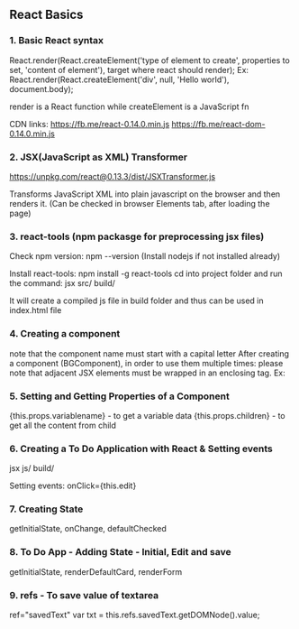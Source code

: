 ## React Basics
### 1. Basic React syntax
React.render(React.createElement('type of element to create', properties to set, 'content of element'), target where react should render);
Ex: React.render(React.createElement('div', null, 'Hello world'), document.body);

render is a React function while createElement is a JavaScript fn

CDN links:
https://fb.me/react-0.14.0.min.js
https://fb.me/react-dom-0.14.0.min.js

### 2. JSX(JavaScript as XML) Transformer

https://unpkg.com/react@0.13.3/dist/JSXTransformer.js

Transforms JavaScript XML into plain javascript on the browser and then renders it. (Can be checked in browser Elements tab, after loading the page)

### 3. react-tools (npm packasge for preprocessing jsx files)

Check npm version: npm --version
(Install nodejs if not installed already)

Install react-tools: npm install -g react-tools
cd into project folder and run the command: jsx src/ build/

It will create a compiled js file in build folder and thus can be used in index.html file

### 4. Creating a component
note that the component name must start with a capital letter
After creating a component (BGComponent), in order to use them multiple times: please note that adjacent JSX elements must be wrapped in an enclosing tag. Ex:
<div><BGComponent/><BGComponent/><BGComponent/></div>

### 5. Setting and Getting Properties of a Component
{this.props.variablename} - to get a variable data
{this.props.children} - to get all the content from child

### 6. Creating a To Do Application with React & Setting events
jsx js/ build/

Setting events:  onClick={this.edit}

### 7. Creating State
getInitialState, onChange, defaultChecked

### 8. To Do App - Adding State - Initial, Edit and save
getInitialState, renderDefaultCard, renderForm

### 9. refs - To save value of textarea
ref="savedText"
var txt = this.refs.savedText.getDOMNode().value;
